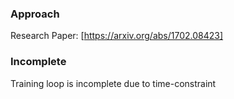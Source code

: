 ### Approach
Research Paper: [https://arxiv.org/abs/1702.08423]

### Incomplete
Training loop is incomplete due to time-constraint


